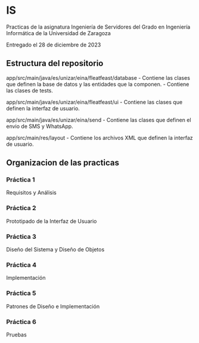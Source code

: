 # IS
Practicas de la asignatura Ingeniería de Servidores del Grado en Ingeniería Informática de la Universidad de Zaragoza

Entregado el 28 de diciembre de 2023

## Estructura del repositorio
app/src/main/java/es/unizar/eina/fleatfeast/database 
    - Contiene las clases que definen la base de datos y las entidades que la componen. 
    - Contiene las clases de tests.

app/src/main/java/es/unizar/eina/fleatfeast/ui
    - Contiene las clases que definen la interfaz de usuario.

app/src/main/java/es/unizar/eina/send
    - Contiene las clases que definen el envio de SMS y WhatsApp.

app/src/main/res/layout
    - Contiene los archivos XML que definen la interfaz de usuario.


## Organizacion de las practicas

### Práctica 1
Requisitos y Análisis

### Práctica 2
Prototipado de la Interfaz de Usuario

### Práctica 3
Diseño del Sistema y Diseño de Objetos

### Práctica 4
Implementación

### Práctica 5
Patrones de Diseño e Implementación

### Práctica 6
Pruebas
